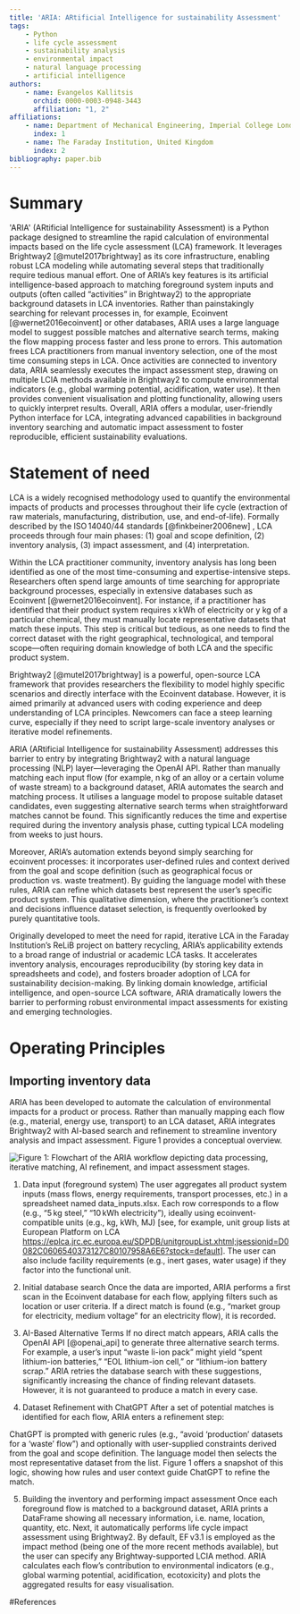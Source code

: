```yaml
---
title: 'ARIA: ARtificial Intelligence for sustainability Assessment'
tags:
    - Python
    - life cycle assessment
    - sustainability analysis
    - environmental impact
    - natural language processing
    - artificial intelligence
authors:
    - name: Evangelos Kallitsis
      orchid: 0000-0003-0948-3443
      affiliation: "1, 2"
affiliations:
    - name: Department of Mechanical Engineering, Imperial College London, United Kingdom
      index: 1
    - name: The Faraday Institution, United Kingdom
      index: 2
bibliography: paper.bib
---
```


# Summary
'ARIA' (ARtificial Intelligence for sustainability Assessment) is a Python package designed to streamline the rapid calculation of environmental impacts based on the life cycle assessment (LCA) framework. It leverages Brightway2 [@mutel2017brightway] as its core infrastructure, enabling robust LCA modeling while automating several steps that traditionally require tedious manual effort. One of ARIA’s key features is its artificial intelligence-based approach to matching foreground system inputs and outputs (often called “activities” in Brightway2) to the appropriate background datasets in LCA inventories. Rather than painstakingly searching for relevant processes in, for example, Ecoinvent [@wernet2016ecoinvent] or other databases, ARIA uses a large language model to suggest possible matches and alternative search terms, making the flow mapping process faster and less prone to errors. This automation frees LCA practitioners from manual inventory selection, one of the most time consuming steps in LCA. Once activities are connected to inventory data, ARIA seamlessly executes the impact assessment step, drawing on multiple LCIA methods available in Brightway2 to compute environmental indicators (e.g., global warming potential, acidification, water use). It then provides convenient visualisation and plotting functionality, allowing users to quickly interpret results. Overall, ARIA offers a modular, user-friendly Python interface for LCA, integrating advanced capabilities in background inventory searching and automatic impact assessment to foster reproducible, efficient sustainability evaluations.

# Statement of need
LCA is a widely recognised methodology used to quantify the environmental impacts of products and processes throughout their life cycle (extraction of raw materials, manufacturing, distribution, use, and end-of-life). Formally described by the ISO 14040/44 standards [@finkbeiner2006new] , LCA proceeds through four main phases: (1) goal and scope definition, (2) inventory analysis, (3) impact assessment, and (4) interpretation.

Within the LCA practitioner community, inventory analysis has long been identified as one of the most time-consuming and expertise-intensive steps. Researchers often spend large amounts of time searching for appropriate background processes, especially in extensive databases such as Ecoinvent [@wernet2016ecoinvent]. For instance, if a practitioner has identified that their product system requires x kWh of electricity or y kg of a particular chemical, they must manually locate representative datasets that match these inputs. This step is critical but tedious, as one needs to find the correct dataset with the right geographical, technological, and temporal scope—often requiring domain knowledge of both LCA and the specific product system.

Brightway2 [@mutel2017brightway] is a powerful, open-source LCA framework that provides researchers the flexibility to model highly specific scenarios and directly interface with the Ecoinvent database. However, it is aimed primarily at advanced users with coding experience and deep understanding of LCA principles. Newcomers can face a steep learning curve, especially if they need to script large-scale inventory analyses or iterative model refinements.

ARIA (ARtificial Intelligence for sustainability Assessment) addresses this barrier to entry by integrating Brightway2 with a natural language processing (NLP) layer—leveraging the OpenAI API. Rather than manually matching each input flow (for example, n kg of an alloy or a certain volume of waste stream) to a background dataset, ARIA automates the search and matching process. It utilises a language model to propose suitable dataset candidates, even suggesting alternative search terms when straightforward matches cannot be found. This significantly reduces the time and expertise required during the inventory analysis phase, cutting typical LCA modeling from weeks to just hours.

Moreover, ARIA’s automation extends beyond simply searching for ecoinvent processes: it incorporates user-defined rules and context derived from the goal and scope definition (such as geographical focus or production vs. waste treatment). By guiding the language model with these rules, ARIA can refine which datasets best represent the user’s specific product system. This qualitative dimension, where the practitioner’s context and decisions influence dataset selection, is frequently overlooked by purely quantitative tools.

Originally developed to meet the need for rapid, iterative LCA in the Faraday Institution’s ReLiB project on battery recycling, ARIA’s applicability extends to a broad range of industrial or academic LCA tasks. It accelerates inventory analysis, encourages reproducibility (by storing key data in spreadsheets and code), and fosters broader adoption of LCA for sustainability decision-making. By linking domain knowledge, artificial intelligence, and open-source LCA software, ARIA dramatically lowers the barrier to performing robust environmental impact assessments for existing and emerging technologies.


# Operating Principles
## Importing inventory data
ARIA has been developed to automate the calculation of environmental impacts for a product or process. Rather than manually mapping each flow (e.g., material, energy use, transport) to an LCA dataset, ARIA integrates Brightway2 with AI-based search and refinement to streamline inventory analysis and impact assessment. Figure 1 provides a conceptual overview.

![Figure 1: Flowchart of the ARIA workflow depicting data processing, iterative matching, AI refinement, and impact assessment stages.](figures/aria_workflow.gv.png)

1. Data input (foreground system)
The user aggregates all product system inputs (mass flows, energy requirements, transport processes, etc.) in a spreadsheet named data_inputs.xlsx. Each row corresponds to a flow (e.g., “5 kg steel,” “10 kWh electricity”), ideally using ecoinvent-compatible units (e.g., kg, kWh, MJ) [see, for example, unit group lists at European Platform on LCA https://eplca.jrc.ec.europa.eu/SDPDB/unitgroupList.xhtml;jsessionid=D0082C0606540373127C80107958A6E6?stock=default]. The user can also include facility requirements (e.g., inert gases, water usage) if they factor into the functional unit.

2. Initial database search
Once the data are imported, ARIA performs a first scan in the Ecoinvent database for each flow, applying filters such as location or user criteria. If a direct match is found (e.g., “market group for electricity, medium voltage” for an electricity flow), it is recorded.

3. AI-Based Alternative Terms
If no direct match appears, ARIA calls the OpenAI API [@openai_api] to generate three alternative search terms. For example, a user’s input “waste li-ion pack” might yield “spent lithium-ion batteries,” “EOL lithium-ion cell,” or “lithium-ion battery scrap.” ARIA retries the database search with these suggestions, significantly increasing the chance of finding relevant datasets. However, it is not guaranteed to produce a match in every case.

4. Dataset Refinement with ChatGPT
After a set of potential matches is identified for each flow, ARIA enters a refinement step:

ChatGPT is prompted with generic rules (e.g., “avoid ‘production’ datasets for a ‘waste’ flow”) and optionally with user-supplied constraints derived from the goal and scope definition.
The language model then selects the most representative dataset from the list. Figure 1 offers a snapshot of this logic, showing how rules and user context guide ChatGPT to refine the match.

5. Building the inventory and performing impact assessment
Once each foreground flow is matched to a background dataset, ARIA prints a DataFrame showing all necessary information, i.e. name, location, quantity, etc. Next, it automatically performs life cycle impact assessment using Brightway2. By default, EF v3.1 is employed as the impact method (being one of the more recent methods available), but the user can specify any Brightway-supported LCIA method. ARIA calculates each flow’s contribution to environmental indicators (e.g., global warming potential, acidification, ecotoxicity) and plots the aggregated results for easy visualisation.

#References







